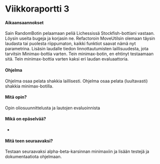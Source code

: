 # Viikkoraportti 3

#### Aikaansaannokset

Sain RandomBotin pelaamaan peliä Lichessissä Stockfish-bottiani vastaan. Löysin useita bugeja ja korjasin ne. Refactoroin MoveUtilsin olemaan täysin laudasta tai puolesta riippumaton, kaikki funktiot saavat nämä nyt parametrina. Lisäsin laudalle tiedon linnottautumisten laillisuudesta, jota tarvitsin Minimax-bottia varten. Tein minimax-botin, en ehtinyt testaamaan sitä. Tein minimax-bottia varten kaksi eri laudan evaluaattoria. 

#### Ohjelma

Ohjelma osaa pelata shakkia laillisesti. Ohjelma osaa pelata (luultavasti) shakkia minimax-botilla.

#### Mitä opin?

Opin oliosuunnittelusta ja lautojen evaluoinnista

#### Mikä on epäselvää?

-

#### Mitä teen seuraavaksi?

Testaan seuraavaksi alpha-beta-karsinnan minimaxiin ja lisään testejä ja dokumentaatiota ohjelmaan.